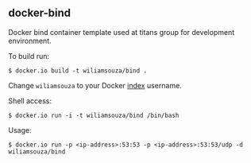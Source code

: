 docker-bind
-----------

Docker bind container template used at titans group for development environment.

To build run:

```
$ docker.io build -t wiliamsouza/bind .
```

Change `wiliamsouza` to your Docker
[index](https://index.docker.io/u/wiliamsouza/) username.

Shell access:

```
$ docker.io run -i -t wiliamsouza/bind /bin/bash
```

Usage:

```
$ docker.io run -p <ip-address>:53:53 -p <ip-address>:53:53/udp -d wiliamsouza/bind
```
